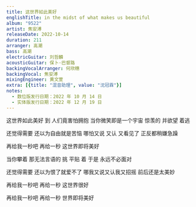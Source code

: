 ```yaml
---
title: 这世界如此美好
englishTitle: in the midst of what makes us beautiful
album: "9522"
artist: 焦安溥
releaseDate: 2022-10-14
duration: 211
arranger: 高潮
bass: 高潮
electricGuitar: 刘哲麟
acousticGuitar: 保卜·巴督路
backingVocalArranger: 何欣穗
backingVocal: 焦安溥
mixingEngineer: 黄文萱
extra: [{title: "混音助理", value: "沈冠霖"}]
notes:
  - 数位版发行日期：2022 年 10 月 14 日
  - 实体版发行日期：2022 年 12 月 19 日
---
```

这世界如此美好
到 人们竟害怕拥抱
当你微笑即是一个宇宙
惊羡的 并欲望 着逃

还觉得需要
还以为自由就是苦恼
哪怕又说 又认 又看见了
正反都稍嫌急躁

再给我一秒吧
再给一秒
这世界即将美好

当你攀着 那无法言语的 挑
平贴 着 于是 永远不必面对

还觉得需要
还以为恨了就爱不了
哪我又说又认我又招摇
前后还是太美妙

再给我一秒吧
再给一秒
这世界很好

再给我一秒吧
再给一秒
世界即将美好